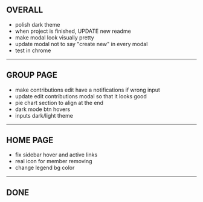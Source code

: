 ## OVERALL

- polish dark theme
- when project is finished, UPDATE new readme
- make modal look visually pretty
- update modal not to say "create new" in every modal
- test in chrome

---

## GROUP PAGE

- make contributions edit have a notifications if wrong input
- update edit contributions modal so that it looks good
- pie chart section to align at the end
- dark mode btn hovers
- inputs dark/light theme

---

## HOME PAGE

- fix sidebar hover and active links
- real icon for member removing
- change legend bg color

---

## DONE

